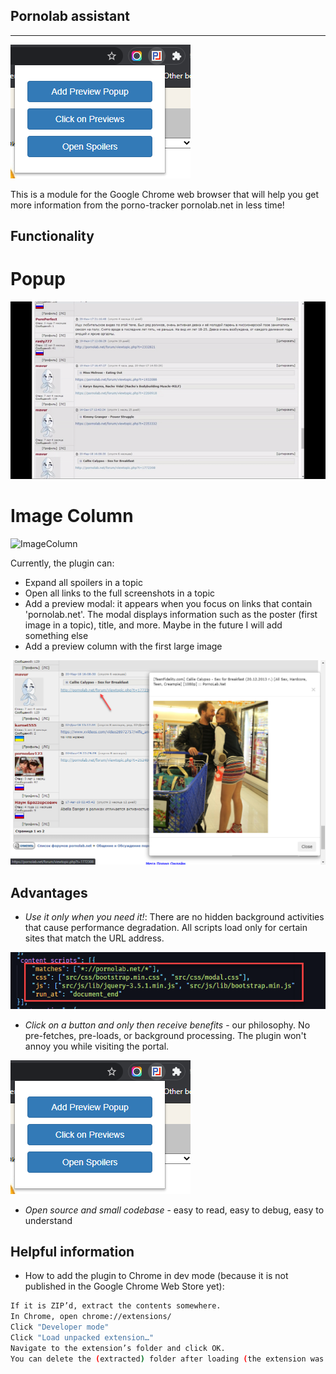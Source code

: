 ## Pornolab assistant
---

![Icon](images/readme/icon.png)

This is a module for the Google Chrome web browser that will help you get more information from the porno-tracker pornolab.net in less time!

## Functionality

# Popup

![Popup](images/readme/popup/popup.gif)

# Image Column

![ImageColumn](images/readme/search.gif)

Currently, the plugin can:

* Expand all spoilers in a topic
* Open all links to the full screenshots in a topic
* Add a preview modal: it appears when you focus on links that contain 'pornolab.net'. The modal displays information such as the poster (first image in a topic), title, and more. Maybe in the future I will add something else
* Add a preview column with the first large image

![Popup](images/readme/popup/popup.png)

## Advantages

* *Use it only when you need it!*: There are no hidden background activities that cause performance degradation. All scripts load only for certain sites that match the URL address.

![Matches](images/readme/matches.png)

* *Click on a button and only then receive benefits* - our philosophy. No pre-fetches, pre-loads, or background processing. The plugin won't annoy you while visiting the portal.  


![Icon](images/readme/icon.png)


* *Open source and small codebase* - easy to read, easy to debug, easy to understand

## Helpful information


* How to add the plugin to Chrome in dev mode (because it is not published in the Google Chrome Web Store yet):

```bash
If it is ZIP’d, extract the contents somewhere.
In Chrome, open chrome://extensions/
Click "Developer mode"
Click "Load unpacked extension…"
Navigate to the extension’s folder and click OK.
You can delete the (extracted) folder after loading (the extension was copied).
```
